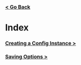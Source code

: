 ### [< Go Back](https://github.com/KrLite/Plume-Config/wiki)

# Index

### [**Creating a Config Instance >**](config-instance.md)

### [**Saving Options >**](options.md)

